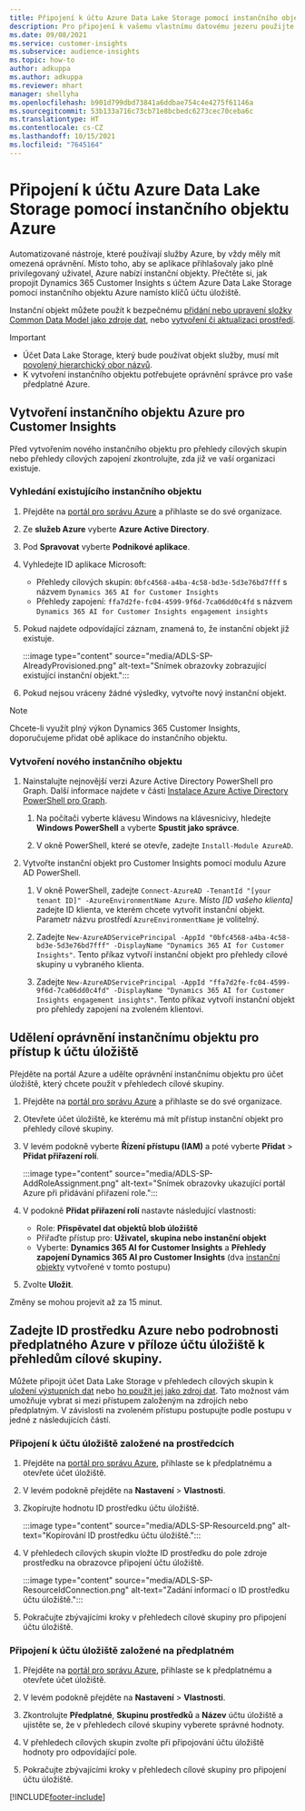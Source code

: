 ```yaml
---
title: Připojení k účtu Azure Data Lake Storage pomocí instančního objektu
description: Pro připojení k vašemu vlastnímu datovému jezeru použijte instanční objekt Azure.
ms.date: 09/08/2021
ms.service: customer-insights
ms.subservice: audience-insights
ms.topic: how-to
author: adkuppa
ms.author: adkuppa
ms.reviewer: mhart
manager: shellyha
ms.openlocfilehash: b901d799dbd73841a6ddbae754c4e4275f61146a
ms.sourcegitcommit: 53b133a716c73cb71e8bcbedc6273cec70ceba6c
ms.translationtype: HT
ms.contentlocale: cs-CZ
ms.lasthandoff: 10/15/2021
ms.locfileid: "7645164"
---
```

# <a name="connect-to-an-azure-data-lake-storage-account-by-using-an-azure-service-principal"></a>Připojení k účtu Azure Data Lake Storage pomocí instančního objektu Azure

Automatizované nástroje, které používají služby Azure, by vždy měly mít omezená oprávnění. Místo toho, aby se aplikace přihlašovaly jako plně privilegovaný uživatel, Azure nabízí instanční objekty. Přečtěte si, jak propojit Dynamics 365 Customer Insights s účtem Azure Data Lake Storage pomocí instančního objektu Azure namísto klíčů účtu úložiště. 

Instanční objekt můžete použít k bezpečnému [přidání nebo upravení složky Common Data Model jako zdroje dat](connect-common-data-model.md), nebo [vytvoření či aktualizaci prostředí](create-environment.md).

> [!IMPORTANT]
> - Účet Data Lake Storage, který bude používat objekt služby, musí mít [povolený hierarchický obor názvů](/azure/storage/blobs/data-lake-storage-namespace).
> - K vytvoření instančního objektu potřebujete oprávnění správce pro vaše předplatné Azure.

## <a name="create-an-azure-service-principal-for-customer-insights"></a>Vytvoření instančního objektu Azure pro Customer Insights

Před vytvořením nového instančního objektu pro přehledy cílových skupin nebo přehledy cílových zapojení zkontrolujte, zda již ve vaší organizaci existuje.

### <a name="look-for-an-existing-service-principal"></a>Vyhledání existujícího instančního objektu

1. Přejděte na [portál pro správu Azure](https://portal.azure.com) a přihlaste se do své organizace.

2. Ze **služeb Azure** vyberte **Azure Active Directory**.

3. Pod **Spravovat** vyberte **Podnikové aplikace**.

4. Vyhledejte ID aplikace Microsoft:
   - Přehledy cílových skupin: `0bfc4568-a4ba-4c58-bd3e-5d3e76bd7fff` s názvem `Dynamics 365 AI for Customer Insights`
   - Přehledy zapojení: `ffa7d2fe-fc04-4599-9f6d-7ca06dd0c4fd` s názvem `Dynamics 365 AI for Customer Insights engagement insights`

5. Pokud najdete odpovídající záznam, znamená to, že instanční objekt již existuje. 
   
   :::image type="content" source="media/ADLS-SP-AlreadyProvisioned.png" alt-text="Snímek obrazovky zobrazující existující instanční objekt.":::
   
6. Pokud nejsou vráceny žádné výsledky, vytvořte nový instanční objekt.

>[!NOTE]
>Chcete-li využít plný výkon Dynamics 365 Customer Insights, doporučujeme přidat obě aplikace do instančního objektu.

### <a name="create-a-new-service-principal"></a>Vytvoření nového instančního objektu

1. Nainstalujte nejnovější verzi Azure Active Directory PowerShell pro Graph. Další informace najdete v části [Instalace Azure Active Directory PowerShell pro Graph](/powershell/azure/active-directory/install-adv2).

   1. Na počítači vyberte klávesu Windows na klávesnicivy, hledejte **Windows PowerShell** a vyberte **Spustit jako správce**.
   
   1. V okně PowerShell, které se otevře, zadejte `Install-Module AzureAD`.

2. Vytvořte instanční objekt pro Customer Insights pomocí modulu Azure AD PowerShell.

   1. V okně PowerShell, zadejte `Connect-AzureAD -TenantId "[your tenant ID]" -AzureEnvironmentName Azure`. Místo *[ID vašeho klienta]* zadejte ID klienta, ve kterém chcete vytvořit instanční objekt. Parametr názvu prostředí `AzureEnvironmentName` je volitelný.
  
   1. Zadejte `New-AzureADServicePrincipal -AppId "0bfc4568-a4ba-4c58-bd3e-5d3e76bd7fff" -DisplayName "Dynamics 365 AI for Customer Insights"`. Tento příkaz vytvoří instanční objekt pro přehledy cílové skupiny u vybraného klienta. 

   1. Zadejte `New-AzureADServicePrincipal -AppId "ffa7d2fe-fc04-4599-9f6d-7ca06dd0c4fd" -DisplayName "Dynamics 365 AI for Customer Insights engagement insights"`. Tento příkaz vytvoří instanční objekt pro přehledy zapojení na zvoleném klientovi.

## <a name="grant-permissions-to-the-service-principal-to-access-the-storage-account"></a>Udělení oprávnění instančnímu objektu pro přístup k účtu úložiště

Přejděte na portál Azure a udělte oprávnění instančnímu objektu pro účet úložiště, který chcete použít v přehledech cílové skupiny.

1. Přejděte na [portál pro správu Azure](https://portal.azure.com) a přihlaste se do své organizace.

1. Otevřete účet úložiště, ke kterému má mít přístup instanční objekt pro přehledy cílové skupiny.

1. V levém podokně vyberte **Řízení přístupu (IAM)** a poté vyberte **Přidat** > **Přidat přiřazení rolí**.

   :::image type="content" source="media/ADLS-SP-AddRoleAssignment.png" alt-text="Snímek obrazovky ukazující portál Azure při přidávání přiřazení role.":::

1. V podokně **Přidat přiřazení rolí** nastavte následující vlastnosti:
   - Role: **Přispěvatel dat objektů blob úložiště**
   - Přiřaďte přístup pro: **Uživatel, skupina nebo instanční objekt**
   - Vyberte: **Dynamics 365 AI for Customer Insights** a **Přehledy zapojení Dynamics 365 AI pro Customer Insights** (dva [instanční objekty](#create-a-new-service-principal) vytvořené v tomto postupu)

1.  Zvolte **Uložit**.

Změny se mohou projevit až za 15 minut.

## <a name="enter-the-azure-resource-id-or-the-azure-subscription-details-in-the-storage-account-attachment-to-audience-insights"></a>Zadejte ID prostředku Azure nebo podrobnosti předplatného Azure v příloze účtu úložiště k přehledům cílové skupiny.

Můžete připojit účet Data Lake Storage v přehledech cílových skupin k [uložení výstupních dat](manage-environments.md) nebo [ho použít jej jako zdroj dat](connect-common-data-service-lake.md). Tato možnost vám umožňuje vybrat si mezi přístupem založeným na zdrojích nebo předplatným. V závislosti na zvoleném přístupu postupujte podle postupu v jedné z následujících částí.

### <a name="resource-based-storage-account-connection"></a>Připojení k účtu úložiště založené na prostředcích

1. Přejděte na [portál pro správu Azure](https://portal.azure.com), přihlaste se k předplatnému a otevřete účet úložiště.

1. V levém podokně přejděte na **Nastavení** > **Vlastnosti**.

1. Zkopírujte hodnotu ID prostředku účtu úložiště.

   :::image type="content" source="media/ADLS-SP-ResourceId.png" alt-text="Kopírování ID prostředku účtu úložiště.":::

1. V přehledech cílových skupin vložte ID prostředku do pole zdroje prostředku na obrazovce připojení účtu úložiště.

   :::image type="content" source="media/ADLS-SP-ResourceIdConnection.png" alt-text="Zadání informací o ID prostředku účtu úložiště.":::   

1. Pokračujte zbývajícími kroky v přehledech cílové skupiny pro připojení účtu úložiště.

### <a name="subscription-based-storage-account-connection"></a>Připojení k účtu úložiště založené na předplatném

1. Přejděte na [portál pro správu Azure](https://portal.azure.com), přihlaste se k předplatnému a otevřete účet úložiště.

1. V levém podokně přejděte na **Nastavení** > **Vlastnosti**.

1. Zkontrolujte **Předplatné**, **Skupinu prostředků** a **Název** účtu úložiště a ujistěte se, že v přehledech cílové skupiny vyberete správné hodnoty.

1. V přehledech cílových skupin zvolte při připojování účtu úložiště hodnoty pro odpovídající pole.

1. Pokračujte zbývajícími kroky v přehledech cílové skupiny pro připojení účtu úložiště.


[!INCLUDE[footer-include](../includes/footer-banner.md)]
